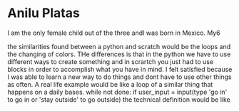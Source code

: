 <!DOCTYPE html>
<html>
<body>
<h1>Anilu Platas</h1>
<p>I am the only female child out of the three andI was born in Mexico. My6 </p>

<p1>the similarities found between a python and scratch would be the loops and the changing of colors. THe differences is that in the python we have to use different ways to create something and in scrartch you just had to use blocks in order to accomplish what you have in mind. I felt satisfied because I was able to learn a new way to do things and dont have to use other things as often.
<p1> A real life example would be like a loop of a similar thing that happens on a daily bases.
        <p1>while not done:
              if user_input = input(type 'go in' to go in or 'stay outside' to go outside)
<p1> the technical definition would be like 

</body>
</html>
